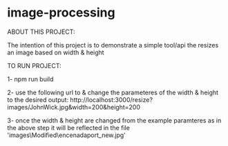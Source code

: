 # image-processing
ABOUT THIS PROJECT:

The intention of this project is to demonstrate a simple tool/api the resizes an image based on width & height

TO RUN PROJECT:

1- npm run build 

2- use the following url to & change the parameteres of the width & height to the desired output: http://localhost:3000/resize?images/JohnWick.jpg&width=200&height=200

3- once the width & height are changed from the example paramteres as in the above step it will be reflected in the file 'images\Modified\encenadaport_new.jpg'
